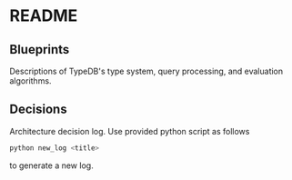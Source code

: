 # README

## Blueprints

Descriptions of TypeDB's type system, query processing, and evaluation algorithms.

## Decisions

Architecture decision log. Use provided python script as follows
```bash
python new_log <title>
```
to generate a new log.

